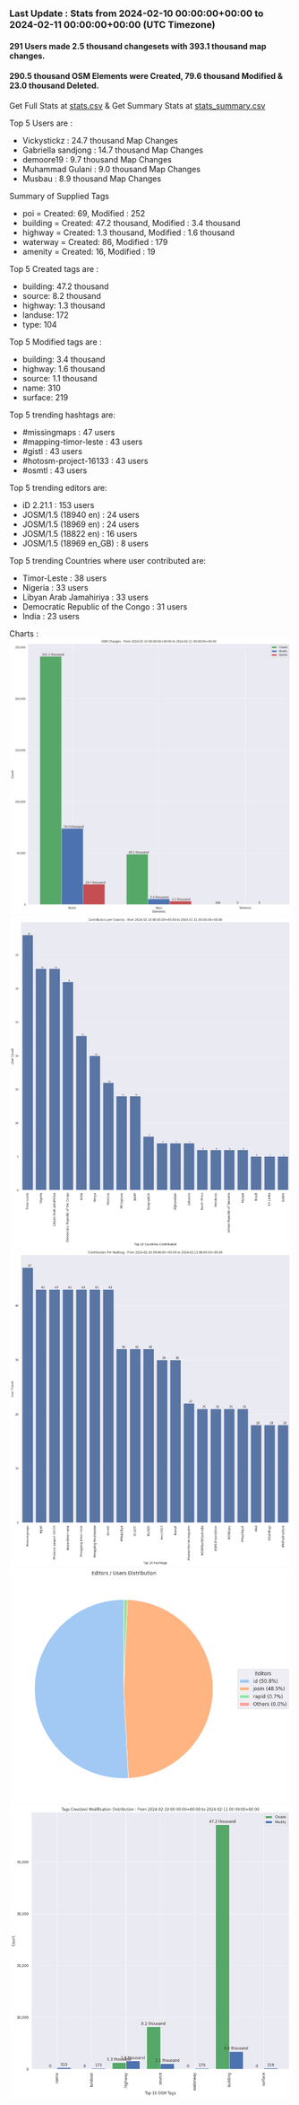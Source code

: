### Last Update : Stats from 2024-02-10 00:00:00+00:00 to 2024-02-11 00:00:00+00:00 (UTC Timezone)

#### 291 Users made 2.5 thousand changesets with 393.1 thousand map changes.
#### 290.5 thousand OSM Elements were Created, 79.6 thousand Modified & 23.0 thousand Deleted.
Get Full Stats at [stats.csv](/stats/hotosm/Daily/stats.csv)
 & Get Summary Stats at [stats_summary.csv](/stats/hotosm/Daily/stats_summary.csv)

Top 5 Users are : 
- Vickystickz : 24.7 thousand Map Changes
- Gabriella sandjong : 14.7 thousand Map Changes
- demoore19 : 9.7 thousand Map Changes
- Muhammad Gulani : 9.0 thousand Map Changes
- Musbau : 8.9 thousand Map Changes

Summary of Supplied Tags
- poi = Created: 69, Modified : 252
- building = Created: 47.2 thousand, Modified : 3.4 thousand
- highway = Created: 1.3 thousand, Modified : 1.6 thousand
- waterway = Created: 86, Modified : 179
- amenity = Created: 16, Modified : 19


Top 5 Created tags are :
- building: 47.2 thousand
- source: 8.2 thousand
- highway: 1.3 thousand
- landuse: 172
- type: 104


Top 5 Modified tags are :
- building: 3.4 thousand
- highway: 1.6 thousand
- source: 1.1 thousand
- name: 310
- surface: 219


Top 5 trending hashtags are:
- #missingmaps : 47 users
- #mapping-timor-leste : 43 users
- #gistl : 43 users
- #hotosm-project-16133 : 43 users
- #osmtl : 43 users


Top 5 trending editors are:
- iD 2.21.1 : 153 users
- JOSM/1.5 (18940 en) : 24 users
- JOSM/1.5 (18969 en) : 24 users
- JOSM/1.5 (18822 en) : 16 users
- JOSM/1.5 (18969 en_GB) : 8 users


Top 5 trending Countries where user contributed are:
- Timor-Leste : 38 users
- Nigeria : 33 users
- Libyan Arab Jamahiriya : 33 users
- Democratic Republic of the Congo : 31 users
- India : 23 users


 Charts : 
![Alt text](./stats_osm_changes.png) 
![Alt text](./stats_users_per_country.png) 
![Alt text](./stats_users_per_hashtag.png) 
![Alt text](./stats_editors_pie_chart.png) 
![Alt text](./stats_tags.png) 
